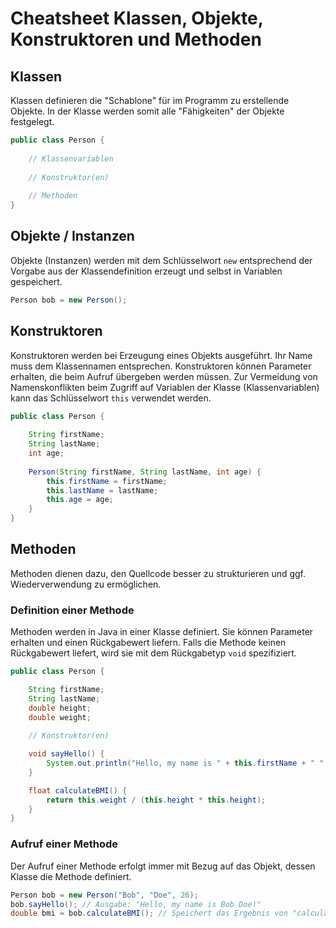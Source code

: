 # Cheatsheet Klassen, Objekte, Konstruktoren und Methoden
## Klassen

Klassen definieren die "Schablone" für im Programm zu erstellende Objekte. In der Klasse werden somit alle "Fähigkeiten" der Objekte festgelegt.

```java
public class Person {
    
    // Klassenvariablen
    
    // Konstruktor(en)
    
    // Methoden
}
```

## Objekte / Instanzen

Objekte (Instanzen) werden mit dem Schlüsselwort `new` entsprechend der Vorgabe aus der Klassendefinition erzeugt und selbst in Variablen gespeichert.

```java
Person bob = new Person();
```

## Konstruktoren

Konstruktoren werden bei Erzeugung eines Objekts ausgeführt. Ihr Name muss dem Klassennamen entsprechen. Konstruktoren können Parameter erhalten, die beim Aufruf übergeben werden müssen.
Zur Vermeidung von Namenskonflikten beim Zugriff auf Variablen der Klasse (Klassenvariablen) kann das Schlüsselwort `this` verwendet werden.

```java
public class Person {
    
    String firstName;
    String lastName;
    int age;
 
    Person(String firstName, String lastName, int age) {
        this.firstName = firstName;
        this.lastName = lastName;
        this.age = age;
    }
}
```

## Methoden

Methoden dienen dazu, den Quellcode besser zu strukturieren und ggf. Wiederverwendung zu ermöglichen.

### Definition einer Methode

Methoden werden in Java in einer Klasse definiert. Sie können Parameter erhalten und einen Rückgabewert liefern. Falls die Methode keinen Rückgabewert liefert, wird sie mit dem Rückgabetyp `void` spezifiziert.

```java
public class Person {

    String firstName;
    String lastName;
    double height;
    double weight;
    
    // Konstruktor(en)

    void sayHello() {
        System.out.println("Hello, my name is " + this.firstName + " " + this.lastName + "!");
    }

    float calculateBMI() {
        return this.weight / (this.height * this.height);
    }
}
```

### Aufruf einer Methode

Der Aufruf einer Methode erfolgt immer mit Bezug auf das Objekt, dessen Klasse die Methode definiert.

```java
Person bob = new Person("Bob", "Doe", 26);
bob.sayHello(); // Ausgabe: "Hello, my name is Bob Doe!"
double bmi = bob.calculateBMI(); // Speichert das Ergebnis von "calculateBMI" in der Variable "bmi"
```
